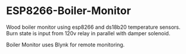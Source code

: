 # ESP8266-Boiler-Monitor

Wood boiler monitor using esp8266 and ds18b20 temperature sensors.  Burn state is input from 120v relay in parallel with damper solenoid. 

Boiler Monitor uses Blynk for remote monitoring. 

